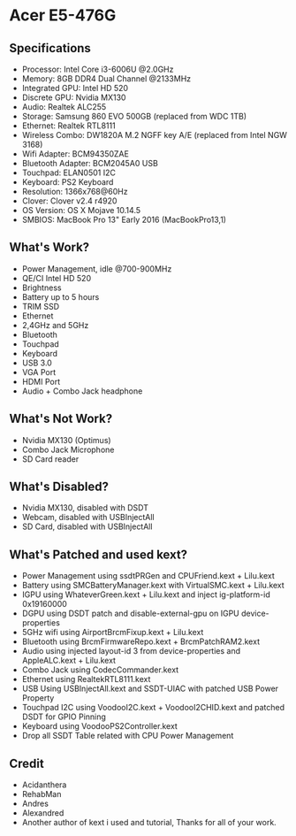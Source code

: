 # Acer E5-476G

## Specifications
- Processor: Intel Core i3-6006U @2.0GHz
- Memory: 8GB DDR4 Dual Channel @2133MHz
- Integrated GPU: Intel HD 520
- Discrete GPU: Nvidia MX130
- Audio: Realtek ALC255
- Storage: Samsung 860 EVO 500GB (replaced from WDC 1TB)
- Ethernet: Realtek RTL8111
- Wireless Combo: DW1820A M.2 NGFF key A/E (replaced from Intel NGW 3168)
- Wifi Adapter: BCM94350ZAE
- Bluetooth Adapter: BCM2045A0 USB
- Touchpad: ELAN0501 I2C
- Keyboard: PS2 Keyboard
- Resolution: 1366x768@60Hz
- Clover: Clover v2.4 r4920
- OS Version: OS X Mojave 10.14.5
- SMBIOS: MacBook Pro 13" Early 2016 (MacBookPro13,1)

## What's Work?
- Power Management, idle @700-900MHz
- QE/CI Intel HD 520
- Brightness
- Battery up to 5 hours
- TRIM SSD
- Ethernet
- 2,4GHz and 5GHz
- Bluetooth
- Touchpad
- Keyboard
- USB 3.0
- VGA Port
- HDMI Port
- Audio + Combo Jack headphone

## What's Not Work?
- Nvidia MX130 (Optimus)
- Combo Jack Microphone
- SD Card reader

## What's Disabled?
- Nvidia MX130, disabled with DSDT
- Webcam, disabled with USBInjectAll
- SD Card, disabled with USBInjectAll

## What's Patched and used kext?
- Power Management using ssdtPRGen and CPUFriend.kext + Lilu.kext
- Battery using SMCBatteryManager.kext with VirtualSMC.kext + Lilu.kext
- IGPU using WhateverGreen.kext + Lilu.kext and inject ig-platform-id 0x19160000
- DGPU using DSDT patch and disable-external-gpu on IGPU device-properties
- 5GHz wifi using AirportBrcmFixup.kext + Lilu.kext
- Bluetooth using BrcmFirmwareRepo.kext + BrcmPatchRAM2.kext
- Audio using injected layout-id 3 from device-properties and AppleALC.kext + Lilu.kext
- Combo Jack using CodecCommander.kext
- Ethernet using RealtekRTL8111.kext
- USB Using USBInjectAll.kext and SSDT-UIAC with patched USB Power Property
- Touchpad I2C using VoodooI2C.kext + VoodooI2CHID.kext and patched DSDT for GPIO Pinning
- Keyboard using VoodooPS2Controller.kext
- Drop all SSDT Table related with CPU Power Management

## Credit
- Acidanthera
- RehabMan
- Andres
- Alexandred
- Another author of kext i used and tutorial, Thanks for all of your work.
